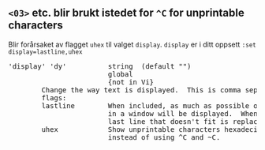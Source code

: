 ## `<03>` etc. blir brukt istedet for `^C` for unprintable characters
Blir forårsaket av flagget `uhex` til valget `display`. `display` er i
ditt oppsett `:set display=lastline,uhex`

<pre>
'display' 'dy'          string  (default "")
                        global
                        {not in Vi}
        Change the way text is displayed.  This is comma separated list of
        flags:
        lastline        When included, as much as possible of the last line
                        in a window will be displayed.  When not included, a
                        last line that doesn't fit is replaced with "@" lines.
        uhex            Show unprintable characters hexadecimal as <xx>
                        instead of using ^C and ~C.
</pre>
